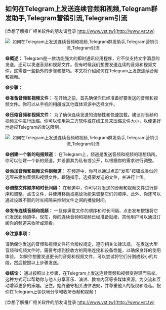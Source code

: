 ## **如何在Telegram上发送连续音频和视频,Telegram群发助手,Telegram营销引流,Telegram引流**

[😍想了解推广相关软件的朋友请登录 http://www.vst.tw](http://www.vst.tw)

 <center><img src="https://vst.tw/MP4/tuiguang/png/5.png" alt="如何在Telegram上发送连续音频和视频,Telegram群发助手,Telegram营销引流,Telegram引流"></center>

**😄概述：**
Telegram是一款功能强大的即时通讯应用程序，它不仅支持文字消息的发送，还可以发送音频和视频文件。但有时候我们想要发送连续的音频和视频文件，这需要一些额外的步骤和技巧。本文将介绍如何在Telegram上发送连续音频和视频。

**😄步骤：**

**😄准备音频和视频文件：**
在开始之前，首先确保你已经准备好要发送的音频和视频文件。你可以从手机的相册或其他媒体资源中选择文件。

**😄压缩音频和视频文件：**
为了确保连续发送的流畅性和快速加载，建议对音频和视频文件进行压缩。你可以使用第三方软件或在线工具来压缩文件大小，以便更好地适应Telegram的发送限制。

 <center><img src="https://vst.tw/MP4/tuiguang/png/5.png" alt="如何在Telegram上发送连续音频和视频,Telegram群发助手,Telegram营销引流,Telegram引流"></center>

**😄创建一个新的电报频道：**
在Telegram上，频道是发送音频和视频的理想场所。你可以创建一个新的频道，并设置其为私有或公开，以根据你的需求进行调整。

**😄添加音频和视频文件到频道：**
在频道中，你可以通过点击"发布"按钮或类似的选项来添加音频和视频文件。跟随指示，选择要发送的文件，并进行上传。

**😄调整文件顺序和时长间隔：**
在频道中，你可以对发送的音频和视频文件进行排序和调整。点击文件，并使用移动或拖放功能来调整它们的顺序。此外，你还可以通过设置不同的时长间隔来控制文件之间的播放时间。

**😄发布连续音频和视频：**
一旦你满意文件的顺序和时长间隔，点击发布按钮将它们发送到频道中。现在，你的连续音频和视频已经准备就绪，其他用户可以通过订阅你的频道来收听或观看。

**😄注意事项：**

请确保你发送的音频和视频文件符合版权规定，遵守相关法律法规。
在发送大型音频和视频文件时，需要考虑到接收方的网络连接和设备性能，以确保良好的使用体验。
如果你想要发送更长的音频和视频文件，可以尝试将它们分割成较小的片段，然后按照以上步骤发送。

**😄结论：**
通过按照以上步骤，在Telegram上发送连续音频和视频变得轻而易举。这种方式可以帮助你与他人分享音乐、演讲、教育内容等多媒体资源，为交流和互动增添更多的乐趣。记住，始终遵守相关法律法规，并尊重他人的版权和隐私。祝你在Telegram上愉快地分享和收听音频和视频！

[😍想了解推广相关软件的朋友请登录 http://www.vst.tw](http://www.vst.tw)




